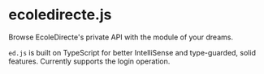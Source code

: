 # ecoledirecte.js

Browse EcoleDirecte's private API with the module of your dreams.

`ed.js` is built on TypeScript for better IntelliSense and type-guarded, solid features. Currently supports the login operation.
